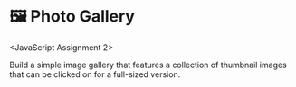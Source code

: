 # 🖼 Photo Gallery 
<JavaScript Assignment 2>

Build a simple image gallery that features a collection of thumbnail images that can be clicked on for a full-sized version.
<br>




